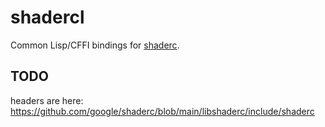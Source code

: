 # shadercl
Common Lisp/CFFI bindings for [shaderc](https://github.com/google/shaderc).

## TODO
headers are here: https://github.com/google/shaderc/blob/main/libshaderc/include/shaderc
